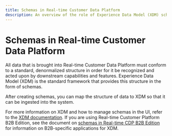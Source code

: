 ```yaml
---
title: Schemas in Real-time Customer Data Platform
description: An overview of the role of Experience Data Model (XDM) schemas in Real-time Customer Data Platform.
---
```

# Schemas in Real-time Customer Data Platform

All data that is brought into Real-time Customer Data Platform must conform to a standard, denormalized structure in order for it be recognized and acted upon by downstream capabilities and features. Experience Data Model (XDM) is the standard framework that provides this structure in the form of schemas.

After creating schemas, you can map the structure of data to XDM so that it can be ingested into the system.

For more information on XDM and how to manage schemas in the UI, refer to the [XDM documentation](../../xdm/home.md). If you are using Real-time Customer Platform B2B Edition, see the document on [schemas in Real-time CDP B2B Edition](./b2b.md) for information on B2B-specific applications for XDM.
